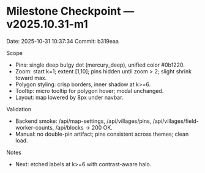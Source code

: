 ﻿# Milestone Checkpoint — v2025.10.31-m1

Date: 2025-10-31 10:37:34
Commit: b319eaa

Scope
- Pins: single deep bulgy dot (mercury_deep), unified color #0b1220.
- Zoom: start k=1; extent [1,10]; pins hidden until zoom > 2; slight shrink toward max.
- Polygon styling: crisp borders, inner shadow at k>=6.
- Tooltip: micro tooltip for polygon hover; modal unchanged.
- Layout: map lowered by 8px under navbar.

Validation
- Backend smoke: /api/map-settings, /api/villages/pins, /api/villages/field-worker-counts, /api/blocks → 200 OK.
- Manual: no double-pin artifact; pins consistent across themes; clean load.

Notes
- Next: etched labels at k>=6 with contrast-aware halo.

